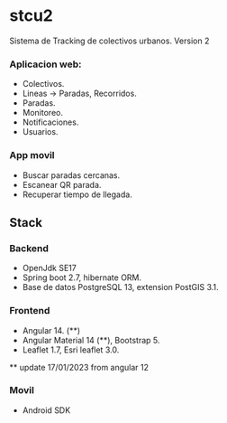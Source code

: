 # stcu2
 Sistema de Tracking de colectivos urbanos. Version 2

### Aplicacion web: 

+ Colectivos.
+ Lineas -> Paradas, Recorridos.
+ Paradas.
+ Monitoreo.
+ Notificaciones.
+ Usuarios.

### App movil
+ Buscar paradas cercanas.
+ Escanear QR parada.
+ Recuperar tiempo de llegada.


## Stack 

### Backend
* OpenJdk SE17 
* Spring boot 2.7, hibernate ORM.
* Base de datos PostgreSQL 13, extension PostGIS 3.1.

### Frontend
* Angular 14. (**) 
* Angular Material 14 (**), Bootstrap 5.
* Leaflet 1.7, Esri leaflet 3.0.

** update 17/01/2023 from angular 12 

### Movil
* Android SDK 
